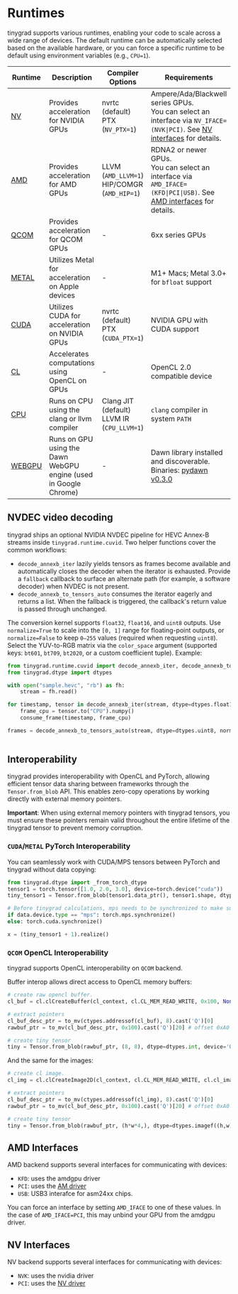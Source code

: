 # Runtimes

tinygrad supports various runtimes, enabling your code to scale across a wide range of devices. The default runtime can be automatically selected based on the available hardware, or you can force a specific runtime to be default using environment variables (e.g., `CPU=1`).

| Runtime | Description | Compiler Options | Requirements |
|---------|-------------|------------------|--------------|
| [NV](https://github.com/tinygrad/tinygrad/tree/master/tinygrad/runtime/ops_nv.py) | Provides acceleration for NVIDIA GPUs | nvrtc (default)<br>PTX (`NV_PTX=1`) | Ampere/Ada/Blackwell series GPUs.<br>You can select an interface via `NV_IFACE=(NVK\|PCI)`. See [NV interfaces](#nv-interfaces) for details. |
| [AMD](https://github.com/tinygrad/tinygrad/tree/master/tinygrad/runtime/ops_amd.py) | Provides acceleration for AMD GPUs | LLVM (`AMD_LLVM=1`)<br>HIP/COMGR (`AMD_HIP=1`) | RDNA2 or newer GPUs.<br>You can select an interface via `AMD_IFACE=(KFD\|PCI\|USB)`. See [AMD interfaces](#amd-interfaces) for details. |
| [QCOM](https://github.com/tinygrad/tinygrad/tree/master/tinygrad/runtime/ops_qcom.py) | Provides acceleration for QCOM GPUs | - | 6xx series GPUs |
| [METAL](https://github.com/tinygrad/tinygrad/tree/master/tinygrad/runtime/ops_metal.py) | Utilizes Metal for acceleration on Apple devices | - | M1+ Macs; Metal 3.0+ for `bfloat` support |
| [CUDA](https://github.com/tinygrad/tinygrad/tree/master/tinygrad/runtime/ops_cuda.py) | Utilizes CUDA for acceleration on NVIDIA GPUs | nvrtc (default)<br> PTX (`CUDA_PTX=1`) | NVIDIA GPU with CUDA support |
| [CL](https://github.com/tinygrad/tinygrad/tree/master/tinygrad/runtime/ops_cl.py) | Accelerates computations using OpenCL on GPUs | - | OpenCL 2.0 compatible device |
| [CPU](https://github.com/tinygrad/tinygrad/tree/master/tinygrad/runtime/ops_cpu.py) | Runs on CPU using the clang or llvm compiler | Clang JIT (default)<br>LLVM IR (`CPU_LLVM=1`) | `clang` compiler in system `PATH` |
| [WEBGPU](https://github.com/tinygrad/tinygrad/tree/master/tinygrad/runtime/ops_webgpu.py) | Runs on GPU using the Dawn WebGPU engine (used in Google Chrome) | - | Dawn library installed and discoverable. Binaries: [pydawn v0.3.0](https://github.com/wpmed92/pydawn/releases/tag/v0.3.0) |


## NVDEC video decoding

tinygrad ships an optional NVIDIA NVDEC pipeline for HEVC Annex-B streams inside `tinygrad.runtime.cuvid`. Two helper functions
cover the common workflows:

* `decode_annexb_iter` lazily yields tensors as frames become available and automatically closes the decoder when the iterator
	is exhausted. Provide a `fallback` callback to surface an alternate path (for example, a software decoder) when NVDEC is not
	present.
* `decode_annexb_to_tensors_auto` consumes the iterator eagerly and returns a list. When the fallback is triggered, the
	callback's return value is passed through unchanged.

The conversion kernel supports `float32`, `float16`, and `uint8` outputs. Use `normalize=True` to scale into the `[0, 1]` range
for floating-point outputs, or `normalize=False` to keep `0–255` values (required when requesting `uint8`). Select the
YUV-to-RGB matrix via the `color_space` argument (supported keys: `bt601`, `bt709`, `bt2020`, or a custom coefficient tuple).
Example:

```python
from tinygrad.runtime.cuvid import decode_annexb_iter, decode_annexb_to_tensors_auto
from tinygrad.dtype import dtypes

with open("sample.hevc", "rb") as fh:
	stream = fh.read()

for timestamp, tensor in decode_annexb_iter(stream, dtype=dtypes.float16, normalize=True, color_space="bt2020"):
	frame_cpu = tensor.to("CPU").numpy()
	consume_frame(timestamp, frame_cpu)

frames = decode_annexb_to_tensors_auto(stream, dtype=dtypes.uint8, normalize=False,
																			 fallback=lambda err: software_decode(stream))
```


## Interoperability

tinygrad provides interoperability with OpenCL and PyTorch, allowing efficient tensor data sharing between frameworks through the `Tensor.from_blob` API. This enables zero-copy operations by working directly with external memory pointers.

**Important**: When using external memory pointers with tinygrad tensors, you must ensure these pointers remain valid throughout the entire lifetime of the tinygrad tensor to prevent memory corruption.

### `CUDA`/`METAL` PyTorch Interoperability

You can seamlessly work with CUDA/MPS tensors between PyTorch and tinygrad without data copying:
```python
from tinygrad.dtype import _from_torch_dtype
tensor1 = torch.tensor([1.0, 2.0, 3.0], device=torch.device("cuda"))
tiny_tensor1 = Tensor.from_blob(tensor1.data_ptr(), tensor1.shape, dtype=_from_torch_dtype(tensor1.dtype), device='CUDA')

# Before tinygrad calculations, mps needs to be synchronized to make sure data is valid.
if data.device.type == "mps": torch.mps.synchronize()
else: torch.cuda.synchronize()

x = (tiny_tensor1 + 1).realize()
```

### `QCOM` OpenCL Interoperability

tinygrad supports OpenCL interoperability on `QCOM` backend.

Buffer interop allows direct access to OpenCL memory buffers:
```python
# create raw opencl buffer.
cl_buf = cl.clCreateBuffer(cl_context, cl.CL_MEM_READ_WRITE, 0x100, None, status := ctypes.c_int32())

# extract pointers
cl_buf_desc_ptr = to_mv(ctypes.addressof(cl_buf), 8).cast('Q')[0]
rawbuf_ptr = to_mv(cl_buf_desc_ptr, 0x100).cast('Q')[20] # offset 0xA0 is a raw gpu pointer.

# create tiny tensor
tiny = Tensor.from_blob(rawbuf_ptr, (8, 8), dtype=dtypes.int, device='QCOM')
```

And the same for the images:
```python
# create cl image.
cl_img = cl.clCreateImage2D(cl_context, cl.CL_MEM_READ_WRITE, cl.cl_image_format(cl.CL_RGBA, cl.CL_FLOAT), w, h, 0, None, status := ctypes.c_int32())

# extract pointers
cl_buf_desc_ptr = to_mv(ctypes.addressof(cl_img), 8).cast('Q')[0]
rawbuf_ptr = to_mv(cl_buf_desc_ptr, 0x100).cast('Q')[20] # offset 0xA0 is a raw gpu pointer.

# create tiny tensor
tiny = Tensor.from_blob(rawbuf_ptr, (h*w*4,), dtype=dtypes.imagef((h,w)), device='QCOM')
```

## AMD Interfaces
AMD backend supports several interfaces for communicating with devices:

* `KFD`: uses the amdgpu driver
* `PCI`: uses the [AM driver](developer/am.md)
* `USB`: USB3 interafce for asm24xx chips.

You can force an interface by setting `AMD_IFACE` to one of these values. In the case of `AMD_IFACE=PCI`, this may unbind your GPU from the amdgpu driver.

## NV Interfaces
NV backend supports several interfaces for communicating with devices:

* `NVK`: uses the nvidia driver
* `PCI`: uses the [NV driver](https://github.com/tinygrad/tinygrad/tree/master/tinygrad/runtime/support/nv/nvdev.py)
